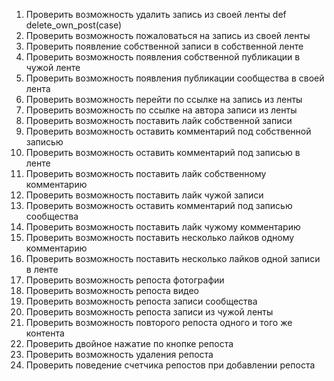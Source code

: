 1. Проверить возможность удалить запись из своей ленты
    def delete_own_post(case)
2. Проверить возможность пожаловаться на запись из своей ленты
3. Проверить появление собственной записи в собственной ленте
4. Проверить возможность появления собственной публикации в чужой ленте
5. Проверить возможность появления публикации сообщества в своей лента
6. Проверить возможность перейти по ссылке на запись из ленты
7. Проверить возможность по ссылке на автора записи из ленты
8. Проверить возможность поставить лайк собственной записи
9. Проверить возможность оставить комментарий под собственной записью
10. Проверить возможность оставить комментарий под записью в ленте
11. Проверить возможность поставить лайк собственному комментарию
12. Проверить возможность поставить лайк чужой записи
13. Проверить возможность оставить комментарий под записью сообщества
14. Проверить возможность поставить лайк чужому комментарию
15. Проверить возможность поставить несколько лайков одному комментарию
16. Проверить возможность поставить несколько лайков одной записи в ленте
17. Проверить возможность репоста фотографии
18. Проверить возможность репоста видео
19. Проверить возможность репоста записи сообщества
20. Проверить возможность репоста записи из чужой ленты
21. Проверить возможность повторого репоста одного и того же контента
22. Проверить двойное нажатие по кнопке репоста
23. Проверить возможность удаления репоста
24. Проверить поведение счетчика репостов при добавлении репоста